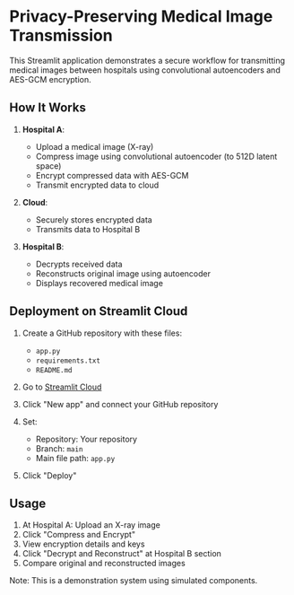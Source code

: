 # Privacy-Preserving Medical Image Transmission

This Streamlit application demonstrates a secure workflow for transmitting medical images between hospitals using convolutional autoencoders and AES-GCM encryption.

## How It Works
1. **Hospital A**: 
   - Upload a medical image (X-ray)
   - Compress image using convolutional autoencoder (to 512D latent space)
   - Encrypt compressed data with AES-GCM
   - Transmit encrypted data to cloud

2. **Cloud**:
   - Securely stores encrypted data
   - Transmits data to Hospital B

3. **Hospital B**:
   - Decrypts received data
   - Reconstructs original image using autoencoder
   - Displays recovered medical image

## Deployment on Streamlit Cloud
1. Create a GitHub repository with these files:
   - `app.py`
   - `requirements.txt`
   - `README.md`

2. Go to [Streamlit Cloud](https://streamlit.io/cloud)
3. Click "New app" and connect your GitHub repository
4. Set:
   - Repository: Your repository
   - Branch: `main`
   - Main file path: `app.py`
5. Click "Deploy"

## Usage
1. At Hospital A: Upload an X-ray image
2. Click "Compress and Encrypt"
3. View encryption details and keys
4. Click "Decrypt and Reconstruct" at Hospital B section
5. Compare original and reconstructed images

Note: This is a demonstration system using simulated components.